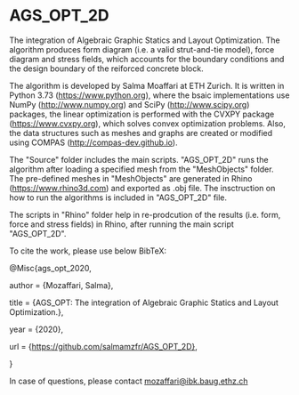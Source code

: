# AGS_OPT_2D

The integration of Algebraic Graphic Statics and Layout Optimization. 
The algorithm produces form diagram (i.e. a valid strut-and-tie model), force diagram and stress fields, which accounts for the boundary conditions and the design boundary of the reiforced concrete block.

The algorithm is developed by Salma Moaffari at ETH Zurich. It is written in Python 3.73 (https://www.python.org), where the bsaic implementations use NumPy (http://www.numpy.org) and SciPy (http://www.scipy.org) packages, the linear optimization is performed with the CVXPY package (https://www.cvxpy.org), which  solves  convex  optimization  problems.   Also,  the  data structures such as meshes and graphs are created or modified using COMPAS (http://compas-dev.github.io).

The "Source" folder includes the main scripts. "AGS_OPT_2D" runs the algorithm after loading a specified mesh from the "MeshObjects" folder. The pre-defined meshes in "MeshObjects" are generated in Rhino (https://www.rhino3d.com) and exported as .obj file. The insctruction on how to run the algorithms is included in "AGS_OPT_2D" file. 

The scripts in "Rhino" folder help in re-prodcution of the results (i.e. form, force and stress fields) in Rhino, after running the main script "AGS_OPT_2D". 

To cite the work, please use below BibTeX:

@Misc{ags_opt_2020,

author = {Mozaffari, Salma},

title = {AGS_OPT: The integration of Algebraic Graphic Statics and Layout Optimization.},

year = {2020},

url = {https://github.com/salmamzfr/AGS_OPT_2D},

}

In case of questions, please contact mozaffari@ibk.baug.ethz.ch
